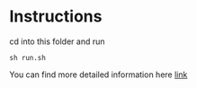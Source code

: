 # Instructions

cd into this folder and run 
```
sh run.sh
```
You can find more detailed information here [link](https://medium.com/@satorusasozaki/automate-mac-os-x-configuration-by-using-brewfile-58a78ce5cc53) 

